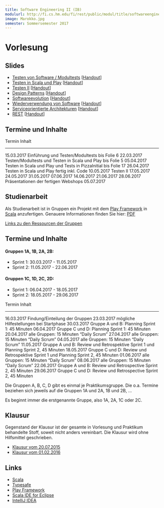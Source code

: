 ```yaml
---
title: Software Engineering II (IB)
modulurl: http://fi.cs.hm.edu/fi/rest/public/modul/title/softwareengineeringiiib
image: Marokko.jpg
semester: Sommersemester 2017
---
```


<div class="row">
<div class="span6">

# Vorlesung

## Slides

-   [Testen von Software / Modultests](dropbox/swengiiib/slides/01_Testen_Modultests.pdf)
    [[Handout](dropbox/swengiiib/handouts/01_Testen_Modultests.pdf)]
-   [Testen in Scala und Play](dropbox/swengiiib/slides/02_Testen_Scala_Play.pdf)
    [[Handout](dropbox/swengiiib/handouts/02_Testen_Scala_Play.pdf)]
-   [Testen II](dropbox/swengiiib/slides/03_TestenII.pdf)
    [[Handout](dropbox/swengiiib/handouts/03_TestenII.pdf)]
-   [Design Patterns](dropbox/swengiiib/slides/04_DesignPatterns.pdf)
    [[Handout](dropbox/swengiiib/handouts/04_DesignPatterns.pdf)]
-   [Softwareevolution](dropbox/swengiiib/slides/05_Softwareevolution.pdf)
    [[Handout](dropbox/swengiiib/handouts/05_Softwareevolution.pdf)]
-   [Wiederverwendung von Software](dropbox/swengiiib/slides/06_Wiederverwendung.pdf)
    [[Handout](dropbox/swengiiib/handouts/06_Wiederverwendung.pdf)]
-   [Serviceorientierte Architekturen](dropbox/swengiiib/slides/07_SOA.pdf)
    [[Handout](dropbox/swengiiib/handouts/07_SOA.pdf)]
-   [REST](dropbox/swengiiib/slides/08_REST.pdf)
    [[Handout](dropbox/swengiiib/handouts/08_REST.pdf)]

## Termine und Inhalte

Termin            Inhalt
----------------  -----------------------------------------------------------------------------
15.03.2017        Einführung und Testen/Modultests bis Folie 6
22.03.2017        Testen/Modultests und Testen in Scala und Play bis Folie 5
05.04.2017        Testen in Scala und Play und Tests in PizzaInitial bis Folie 17
26.04.2017        Testen in Scala und Play fertig inkl. Code
10.05.2017        Testen II
17.05.2017
24.05.2017
31.05.2017
07.06.2017
14.06.2017
21.06.2017
28.06.2017         Präsentationen der fertigen Webshops
05.07.2017


</div>
<div class="span6">

## Studienarbeit

Als Studienarbeit ist in Gruppen ein Projekt mit dem [Play
Framework](https://www.playframework.com/) in [Scala](http://scala-lang.org/)
anzufertigen.
Genauere Informationen finden Sie hier:
[PDF](dropbox/swengiiib/exercises/Studienarbeit.pdf)

[Links zu den Ressourcen der Gruppen](https://github.com/swenib/praktikum-SS17/wiki)

## Termine und Inhalte

#### Gruppen 1A, 1B, 2A, 2B:

- Sprint 1: 30.03.2017 - 11.05.2017
- Sprint 2: 11.05.2017 - 22.06.2017

#### Gruppen 1C, 1D, 2C, 2D:

- Sprint 1: 06.04.2017 - 18.05.2017
- Sprint 2: 18.05.2017 - 29.06.2017

Termin            Inhalt
----------------  ----------------------------------------------------------------------------------------
16.03.2017        Findung/Einteilung der Gruppen
23.03.2017        mögliche Hilfestellungen bei Startphase
30.03.2017        Gruppe A und B: Planning Sprint 1: 45 Minuten
06.04.2017        Gruppe C und D: Planning Sprint 1: 45 Minuten
20.04.2017        alle Gruppen: 15 Minuten “Daily Scrum”
27.04.2017        alle Gruppen: 15 Minuten “Daily Scrum”
04.05.2017        alle Gruppen: 15 Minuten “Daily Scrum”
11.05.2017        Gruppe A und B: Review und Retrospektive Sprint 1 und Planning Sprint 2, 45 Minuten
18.05.2017        Gruppe C und D: Review und Retrospektive Sprint 1 und Planning Sprint 2, 45 Minuten
01.06.2017        alle Gruppen: 15 Minuten “Daily Scrum”
08.06.2017        alle Gruppen: 15 Minuten “Daily Scrum”
22.06.2017        Gruppe A und B: Review und Retrospective Sprint 2, 45 Minuten
29.06.2017        Gruppe C und D: Review und Retrospective Sprint 2, 45 Minuten

Die Gruppen A, B, C, D gibt es einmal je Praktikumsgruppe.
Die o.a. Termine beziehen sich jeweils auf die Gruppen 1A und 2A, 1B und 2B, ...

Es beginnt immer die erstgenannte Gruppe, also 1A, 2A, 1C oder 2C.

## Klausur

Gegenstand der Klausur ist der gesamte in Vorlesung und Praktikum
behandelte Stoff, soweit nicht anders vereinbart. Die Klausur
wird ohne Hilfsmittel geschrieben.

-   [Klausur vom 20.07.2015](dropbox/swengiiib/exams/KlausurSS15.pdf)
-   [Klausur vom 01.02.2016](dropbox/swengiiib/exams/KlausurWS15.pdf)

## Links

-   [Scala](http://scala-lang.org/)
-   [Typesafe](https://typesafe.com/)
-   [Play Framework](https://www.playframework.com/)
-   [Scala IDE for Eclipse](http://scala-ide.org/)
-   [IntelliJ IDEA](http://www.jetbrains.com/idea/features/scala.html)

</div>
</div>
